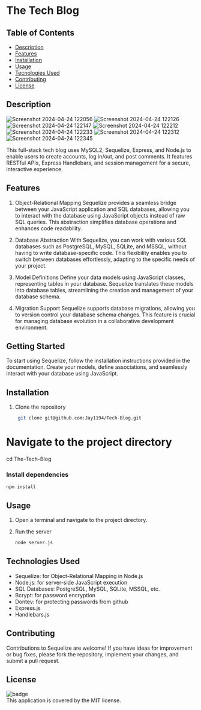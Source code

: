 # The Tech Blog

## Table of Contents

  - [Description](#description)
  - [Features](#features)
  - [Installation](#installation)
  - [Usage](#usage)
  - [Tecnologies Used](#technologies-used)
  - [Contributing](#contributing)
  - [License](#license)

## Description


![Screenshot 2024-04-24 122056](https://github.com/Jay1194/Tech-Blog/assets/105843570/3959515f-b3d1-437e-b2b4-81b4238c721b)
![Screenshot 2024-04-24 122126](https://github.com/Jay1194/Tech-Blog/assets/105843570/410ad559-5964-4535-a79f-5b0c882d8bde)
![Screenshot 2024-04-24 122147](https://github.com/Jay1194/Tech-Blog/assets/105843570/c8817a80-0ae5-4c72-a7a0-a2ae24098089)
![Screenshot 2024-04-24 122212](https://github.com/Jay1194/Tech-Blog/assets/105843570/dac22a0c-6064-45b7-8e90-390daf96167c)
![Screenshot 2024-04-24 122233](https://github.com/Jay1194/Tech-Blog/assets/105843570/287745d7-1e1d-49fd-ae3e-a0f3ada5a03f)
![Screenshot 2024-04-24 122312](https://github.com/Jay1194/Tech-Blog/assets/105843570/2e412f0e-735c-44f4-abe9-8b36c1eed402)
![Screenshot 2024-04-24 122345](https://github.com/Jay1194/Tech-Blog/assets/105843570/56965ff9-82d6-49c5-b40d-7c32780bb539)

This full-stack tech blog uses MySQL2, Sequelize, Express, and Node.js to enable users to create accounts, log in/out, and post comments. It features RESTful APIs, Express Handlebars, and session management for a secure, interactive experience.

## Features

1. Object-Relational Mapping
Sequelize provides a seamless bridge between your JavaScript application and SQL databases, allowing you to interact with the database using JavaScript objects instead of raw SQL queries. This abstraction simplifies database operations and enhances code readability.

2. Database Abstraction
With Sequelize, you can work with various SQL databases such as PostgreSQL, MySQL, SQLite, and MSSQL, without having to write database-specific code. This flexibility enables you to switch between databases effortlessly, adapting to the specific needs of your project.

3. Model Definitions
Define your data models using JavaScript classes, representing tables in your database. Sequelize translates these models into database tables, streamlining the creation and management of your database schema.

4. Migration Support
Sequelize supports database migrations, allowing you to version control your database schema changes. This feature is crucial for managing database evolution in a collaborative development environment.

## Getting Started
To start using Sequelize, follow the installation instructions provided in the documentation. Create your models, define associations, and seamlessly interact with your database using JavaScript.

## Installation

1. Clone the repository
   
   ```bash
    git clone git@github.com:Jay1194/Tech-Blog.git

 # Navigate to the project directory
   cd The-Tech-Blog
   
### Install dependencies
    npm install

## Usage
1. Open a terminal and navigate to the project directory.
2. Run the server
   
   ```bash
   node server.js

## Technologies Used
- Sequelize: for Object-Relational Mapping in Node.js
- Node.js: for server-side JavaScript execution
- SQL Databases: PostgreSQL, MySQL, SQLite, MSSQL, etc.
- Bcrypt: for password encryption
- Dontev: for protecting passwords from github
- Express.js
- Handlebars.js
  
## Contributing
Contributions to Sequelize are welcome! If you have ideas for improvement or bug fixes, please fork the repository, implement your changes, and submit a pull request.

## License
![badge](https://img.shields.io/badge/license-MIT-brightgreen)
<br />
This application is covered by the MIT license. 
